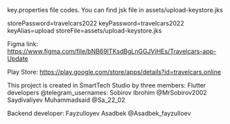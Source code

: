 key.properties file codes. You can find jsk file in assets/upload-keystore.jks

storePassword=travelcars2022
keyPassword=travelcars2022
keyAlias=upload
storeFile=assets/upload-keystore.jks

Figma link:
https://www.figma.com/file/bNB69lTKsdBgLnGGJViHEs/Travelcars-app-Update

Play Store:
https://play.google.com/store/apps/details?id=travelcars.online

This project is created in SmartTech Studio by three members:
Flutter developers @telegram_usernames:
Sobirov Ibrohim @MrSobirov2002
Saydivaliyev Muhammadsaid @Sa_22_02

Backend developer:
Fayzulloyev Asadbek @Asadbek_fayzulloev

